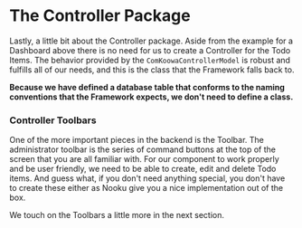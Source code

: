 # The Controller Package

Lastly, a little bit about the Controller package. Aside from the example for a Dashboard above there is no need for us to create
a Controller for the Todo Items. The behavior provided by the `ComKoowaControllerModel` is robust and fulfills all of our needs,
and this is the class that the Framework falls back to.

**Because we have defined a database table that conforms to the naming conventions that the Framework expects, we don't need to define a class.**

### Controller Toolbars

One of the more important pieces in the backend is the Toolbar. The administrator toolbar is the series of command buttons at the
top of the screen that you are all familiar with. For our component to work properly and be user friendly, we need to
be able to create, edit and delete Todo items. And guess what, if you don't need anything special, you don't have to create these either as Nooku
give you a nice implementation out of the box.

We touch on the Toolbars a little more in the next section.

